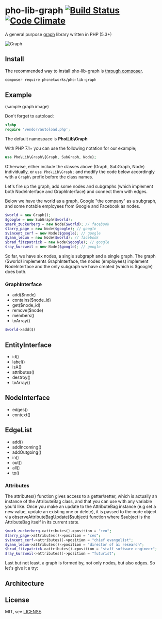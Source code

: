 # pho-lib-graph [![Build Status](https://travis-ci.org/phonetworks/pho-lib-graph.svg?branch=master)](https://travis-ci.org/phonetworks/pho-lib-graph) [![Code Climate](https://img.shields.io/codeclimate/github/phonetworks/pho-lib-graph.svg)](https://codeclimate.com/github/phonetworks/pho-lib-cli)

A general purpose [graph](http://en.wikipedia.org/wiki/Graph_theory) library written in PHP (5.3+)

![Graph](https://github.com/phonetworks/pho-lib-graph/raw/master/.github/socialgraph.gif "A Social Graph example")

## Install

The recommended way to install pho-lib-graph is [through composer](https://getcomposer.org/).

```bash
composer require phonetworks/pho-lib-graph
```

## Example

(sample graph image)

Don't forget to autoload:

```php
<?php
require 'vendor/autoload.php';
```

The default namespace is **Pho\Lib\Graph**

With PHP 7.1+ you can use the following notation for our example;

```php
use Pho\Lib\Graph\{Graph, SubGraph, Node};
```

Otherwise, either include the classes above (Graph, SubGraph, Node) individually, or ```use Pho\Lib\Graph;``` and modify the code below accordingly with a ```Graph\``` prefix before the class names.

Let's fire up the graph, add some nodes and subgraphs (which implement both NodeInterface and GraphInterface) and connect them with edges.

Below we have the world as a graph, Google "the company" as a subgraph, and some notable employees from Google and Facebook as nodes.

```php
$world = new Graph();
$google = new SubGraph($world);
$mark_zuckerberg = new Node($world); // facebook
$larry_page = new Node($google); // google
$vincent_cerf = new Node($google); // google
$yann_lecun = new Node($world); // facebook
$brad_fitzpatrick = new Node($google); // google
$ray_kurzweil = new Node($google); // google
```

So far, we have six nodes, a single subgraph and a single graph. The graph ($world) implements GraphInterface, the nodes (employees) implement NodeInterface and the only subgraph we have created (which is $google) does both. 

### GraphInterface

* add($node)
* contains($node_id)
* get($node_id)
* remove($node)
* members()
* toArray()

```php
$world->add($)
```

## EntityInterface
* id()
* label()
* isA()
* attributes()
* destroy()
* toArray()

## NodeInterface
* edges()
* context()

## EdgeList
* add()
* addIncoming()
* addOutgoing()
* in()
* out()
* all()
* to()

### Attributes

The attributes() function gives access to a getter/setter, which is actually an instance of the AttributeBag class, and that you can use with any variable you'd like. Once you make an update to the AttributeBag instance (e.g set a new value, update an existing one or delete), it is passed to the node object via observeAttributeBagUpdate($subject) function where $subject is the AttributeBag itself in its current state.


```php
$mark_zuckerberg->attributes()->position = "ceo";
$larry_page->attributes()->position = "ceo";
$vincent_cerf->attributes()->position = "chief evangelist";
$yann_lecun->attributes()->position = "director of ai research";
$brad_fitzpatrick->attributes()->position = "staff software engineer";
$ray_kurzweil->attributes()->position = "futurist";
```



Last but not least, a graph is formed by, not only nodes, but also edges. So let's give it a try:

## Architecture

## License

MIT, see [LICENSE](https://github.com/phonetworks/pho-lib-graph/blob/master/LICENSE).

